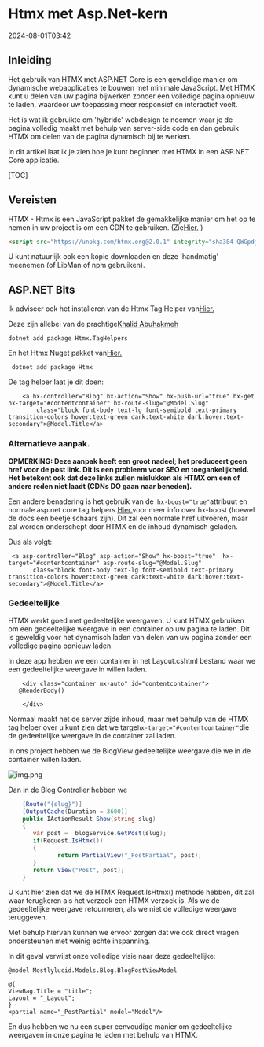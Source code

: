 # Htmx met Asp.Net-kern

<datetime class="hidden">2024-08-01T03:42</datetime>

<!--category-- ASP.NET, HTMX -->
## Inleiding

Het gebruik van HTMX met ASP.NET Core is een geweldige manier om dynamische webapplicaties te bouwen met minimale JavaScript. Met HTMX kunt u delen van uw pagina bijwerken zonder een volledige pagina opnieuw te laden, waardoor uw toepassing meer responsief en interactief voelt.

Het is wat ik gebruikte om 'hybride' webdesign te noemen waar je de pagina volledig maakt met behulp van server-side code en dan gebruik HTMX om delen van de pagina dynamisch bij te werken.

In dit artikel laat ik je zien hoe je kunt beginnen met HTMX in een ASP.NET Core applicatie.

[TOC]

## Vereisten

HTMX - Htmx is een JavaScript pakket de gemakkelijke manier om het op te nemen in uw project is om een CDN te gebruiken. (Zie[Hier.](https://htmx.org/docs/#installing) )

```html
<script src="https://unpkg.com/htmx.org@2.0.1" integrity="sha384-QWGpdj554B4ETpJJC9z+ZHJcA/i59TyjxEPXiiUgN2WmTyV5OEZWCD6gQhgkdpB/" crossorigin="anonymous"></script>
```

U kunt natuurlijk ook een kopie downloaden en deze 'handmatig' meenemen (of LibMan of npm gebruiken).

## ASP.NET Bits

Ik adviseer ook het installeren van de Htmx Tag Helper van[Hier.](https://github.com/khalidabuhakmeh/Htmx.Net)

Deze zijn allebei van de prachtige[Khalid Abuhakmeh
](https://mastodon.social/@khalidabuhakmeh@mastodon.social)

```shell
dotnet add package Htmx.TagHelpers
```

En het Htmx Nuget pakket van[Hier.](https://www.nuget.org/packages/Htmx/)

```shell
 dotnet add package Htmx
```

De tag helper laat je dit doen:

```razor
    <a hx-controller="Blog" hx-action="Show" hx-push-url="true" hx-get hx-target="#contentcontainer" hx-route-slug="@Model.Slug"
        class="block font-body text-lg font-semibold text-primary transition-colors hover:text-green dark:text-white dark:hover:text-secondary">@Model.Title</a>
```

### Alternatieve aanpak.

**OPMERKING: Deze aanpak heeft een groot nadeel; het produceert geen href voor de post link. Dit is een probleem voor SEO en toegankelijkheid. Het betekent ook dat deze links zullen mislukken als HTMX om een of andere reden niet laadt (CDNs DO gaan naar beneden).**

Een andere benadering is het gebruik van de` hx-boost="true"`attribuut en normale asp.net core tag helpers.[Hier.](https://htmx.org/docs/#hx-boost)voor meer info over hx-boost (hoewel de docs een beetje schaars zijn).
Dit zal een normale href uitvoeren, maar zal worden onderschept door HTMX en de inhoud dynamisch geladen.

Dus als volgt:

```razor
 <a asp-controller="Blog" asp-action="Show" hx-boost="true"  hx-target="#contentcontainer" asp-route-slug="@Model.Slug"
       class="block font-body text-lg font-semibold text-primary transition-colors hover:text-green dark:text-white dark:hover:text-secondary">@Model.Title</a>
```

### Gedeeltelijke

HTMX werkt goed met gedeeltelijke weergaven. U kunt HTMX gebruiken om een gedeeltelijke weergave in een container op uw pagina te laden. Dit is geweldig voor het dynamisch laden van delen van uw pagina zonder een volledige pagina opnieuw laden.

In deze app hebben we een container in het Layout.cshtml bestand waar we een gedeeltelijke weergave in willen laden.

```razor
    <div class="container mx-auto" id="contentcontainer">
   @RenderBody()

    </div>
```

Normaal maakt het de server zijde inhoud, maar met behulp van de HTMX tag helper over u kunt zien dat we targe`hx-target="#contentcontainer"`die de gedeeltelijke weergave in de container zal laden.

In ons project hebben we de BlogView gedeeltelijke weergave die we in de container willen laden.

![img.png](project.png)

Dan in de Blog Controller hebben we

```csharp
    [Route("{slug}")]
    [OutputCache(Duration = 3600)]
    public IActionResult Show(string slug)
    {
       var post =  blogService.GetPost(slug);
       if(Request.IsHtmx())
       {
              return PartialView("_PostPartial", post);
       }
       return View("Post", post);
    }
```

U kunt hier zien dat we de HTMX Request.IsHtmx() methode hebben, dit zal waar terugkeren als het verzoek een HTMX verzoek is. Als we de gedeeltelijke weergave retourneren, als we niet de volledige weergave teruggeven.

Met behulp hiervan kunnen we ervoor zorgen dat we ook direct vragen ondersteunen met weinig echte inspanning.

In dit geval verwijst onze volledige visie naar deze gedeeltelijke:

```razor
@model Mostlylucid.Models.Blog.BlogPostViewModel

@{
ViewBag.Title = "title";
Layout = "_Layout";
}
<partial name="_PostPartial" model="Model"/>
```

En dus hebben we nu een super eenvoudige manier om gedeeltelijke weergaven in onze pagina te laden met behulp van HTMX.